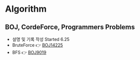 # Algorithm
## BOJ, CordeForce, Programmers Problems
* 설명 및 기록 작성 Started 6.25  
* BruteForce :point_right: [BOJ14225](https://github.com/minchjung/Algorithm/wiki/BruteForce-or-Reclusive)
* BFS  :point_right: [BOJ9019](https://github.com/minchjung/Algorithm/wiki/BFS)
